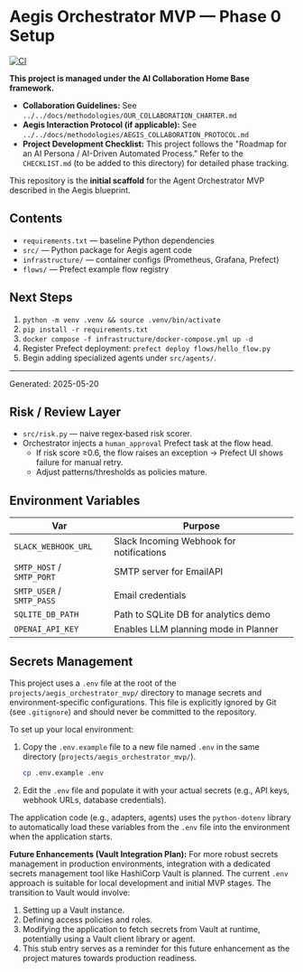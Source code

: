 # Aegis Orchestrator MVP — Phase 0 Setup

[![CI](https://github.com/YOUR_ORG/YOUR_REPO/actions/workflows/ci.yml/badge.svg)](https://github.com/YOUR_ORG/YOUR_REPO/actions/workflows/ci.yml)

**This project is managed under the AI Collaboration Home Base framework.**
-   **Collaboration Guidelines:** See `../../docs/methodologies/OUR_COLLABORATION_CHARTER.md`
-   **Aegis Interaction Protocol (if applicable):** See `../../docs/methodologies/AEGIS_COLLABORATION_PROTOCOL.md`
-   **Project Development Checklist:** This project follows the "Roadmap for an AI Persona / AI-Driven Automated Process." Refer to the `CHECKLIST.md` (to be added to this directory) for detailed phase tracking.

This repository is the **initial scaffold** for the Agent Orchestrator MVP described in the Aegis blueprint.

## Contents
* `requirements.txt` — baseline Python dependencies  
* `src/` — Python package for Aegis agent code  
* `infrastructure/` — container configs (Prometheus, Grafana, Prefect)  
* `flows/` — Prefect example flow registry  

## Next Steps
1. `python -m venv .venv && source .venv/bin/activate`  
2. `pip install -r requirements.txt`  
3. `docker compose -f infrastructure/docker-compose.yml up -d`  
4. Register Prefect deployment: `prefect deploy flows/hello_flow.py`  
5. Begin adding specialized agents under `src/agents/`.

---
Generated: 2025-05-20

## Risk / Review Layer
* `src/risk.py` — naive regex‑based risk scorer.
* Orchestrator injects a `human_approval` Prefect task at the flow head.
  * If risk score ≥0.6, the flow raises an exception → Prefect UI shows failure for manual retry.
  * Adjust patterns/thresholds as policies mature.

## Environment Variables

| Var | Purpose |
|-----|---------|
| `SLACK_WEBHOOK_URL` | Slack Incoming Webhook for notifications |
| `SMTP_HOST` / `SMTP_PORT` | SMTP server for EmailAPI |
| `SMTP_USER` / `SMTP_PASS` | Email credentials |
| `SQLITE_DB_PATH` | Path to SQLite DB for analytics demo |
| `OPENAI_API_KEY` | Enables LLM planning mode in Planner | 

## Secrets Management

This project uses a `.env` file at the root of the `projects/aegis_orchestrator_mvp/` directory to manage secrets and environment-specific configurations. This file is explicitly ignored by Git (see `.gitignore`) and should never be committed to the repository.

To set up your local environment:
1. Copy the `.env.example` file to a new file named `.env` in the same directory (`projects/aegis_orchestrator_mvp/`).
   ```bash
   cp .env.example .env
   ```
2. Edit the `.env` file and populate it with your actual secrets (e.g., API keys, webhook URLs, database credentials).

The application code (e.g., adapters, agents) uses the `python-dotenv` library to automatically load these variables from the `.env` file into the environment when the application starts.

**Future Enhancements (Vault Integration Plan):**
For more robust secrets management in production environments, integration with a dedicated secrets management tool like HashiCorp Vault is planned. The current `.env` approach is suitable for local development and initial MVP stages. The transition to Vault would involve:
1. Setting up a Vault instance.
2. Defining access policies and roles.
3. Modifying the application to fetch secrets from Vault at runtime, potentially using a Vault client library or agent.
4. This stub entry serves as a reminder for this future enhancement as the project matures towards production readiness. 
